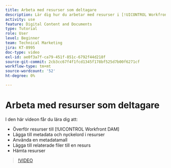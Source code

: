 ```yaml
---
title: Arbeta med resurser som deltagare
description: Lär dig hur du arbetar med resurser i [!UICONTROL Workfront DAM].
activity: use
feature: Digital Content and Documents
type: Tutorial
role: User
level: Beginner
team: Technical Marketing
jira: KT-8995
doc-type: video
exl-id: ae0f3a7f-ca79-451f-851c-6792f44d218f
source-git-commit: 2cb3cc67f4f1fcd1345f178bf525d7b00f6271cf
workflow-type: tm+mt
source-wordcount: '52'
ht-degree: 0%

---
```


# Arbeta med resurser som deltagare

I den här videon får du lära dig att:

* Överför resurser till [!UICONTROL Workfront DAM]
* Lägga till metadata och nyckelord i resurser
* Använda en metadatamall
* Lägga till relaterade filer till en resurs
* Hämta resurser

>[!VIDEO](https://video.tv.adobe.com/v/335255/?quality=12&learn=on)
